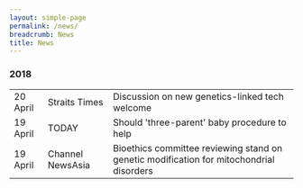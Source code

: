 ```yaml
---
layout: simple-page
permalink: /news/
breadcrumb: News
title: News
---
```


### **2018**

<table class="table-v">
  <tr>
    <td>20 April</td>
    <td>Straits Times</td>
    <td>Discussion on new genetics-linked tech welcome</td>
  <tr>
    <td>19 April</td>
    <td>TODAY</td>
    <td>Should 'three-parent' baby procedure to help</td>
  <tr>
    <td>19 April </td>
    <td>Channel NewsAsia</td>
    <td>Bioethics committee reviewing stand on genetic modification for mitochondrial disorders
  <tr>
</table>

